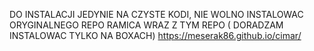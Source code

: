DO INSTALACJI JEDYNIE NA CZYSTE KODI, NIE WOLNO INSTALOWAC ORYGINALNEGO REPO RAMICA WRAZ Z TYM REPO
( DORADZAM INSTALOWAC TYLKO NA BOXACH)
https://meserak86.github.io/cimar/


